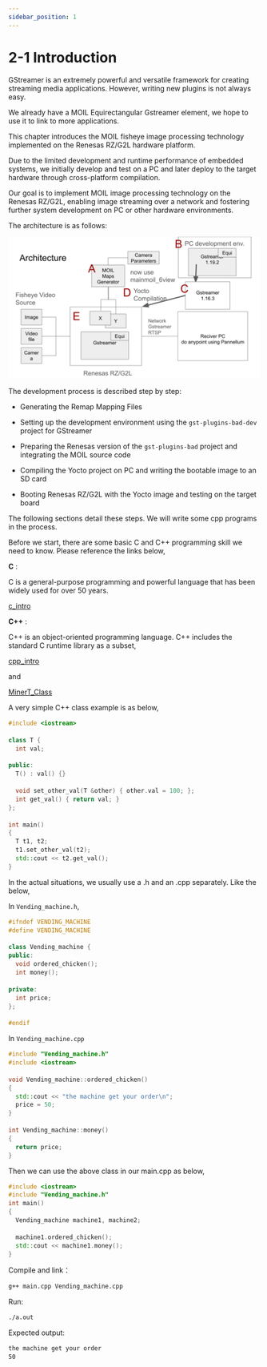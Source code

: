 ```yaml
---
sidebar_position: 1
---
```


# 2-1 Introduction

GStreamer is an extremely powerful and versatile framework for creating streaming media applications. However, writing new plugins is not always easy.

We already have a MOIL Equirectangular Gstreamer element, we hope to use it to link to more applications.

This chapter introduces the MOIL fisheye image processing technology implemented on the Renesas RZ/G2L hardware platform.

Due to the limited development and runtime performance of embedded systems, we initially develop and test on a PC and later deploy to the target hardware through cross-platform compilation.

Our goal is to implement MOIL image processing technology on the Renesas RZ/G2L, enabling image streaming over a network and fostering further system development on PC or other hardware environments.

The architecture is as follows:

![Gst_structure](./image/Gst_structure.png)

The development process is described step by step:

- Generating the Remap Mapping Files

- Setting up the development environment using the `gst-plugins-bad-dev` project for GStreamer

- Preparing the Renesas version of the `gst-plugins-bad` project and integrating the MOIL source code

- Compiling the Yocto project on PC and writing the bootable image to an SD card

- Booting Renesas RZ/G2L with the Yocto image and testing on the target board

The following sections detail these steps. We will write some cpp programs in the process.

Before we start, there are some basic C and C++ programming skill we need to know. Please reference the links below,

**C** :

C is a general-purpose programming and powerful language that has been widely used for over 50 years.

[c_intro](https://www.w3schools.com/c/c_intro.php)

**C++** :  

C++ is an object-oriented programming language. C++ includes the standard C runtime library as a subset,

[cpp_intro](https://www.w3schools.com/cpp/cpp_intro.asp)

and

[MinerT_Class](https://hackmd.io/@Mes/MinerT_Class)

A very simple C++ class example is as below,

```cpp
#include <iostream>  

class T {  
  int val;  

public:  
  T() : val() {}  

  void set_other_val(T &other) { other.val = 100; };  
  int get_val() { return val; }  
};  

int main()  
{  
  T t1, t2;  
  t1.set_other_val(t2);  
  std::cout << t2.get_val();  
} 
```

In the actual situations, we usually use a .h and an .cpp separately. Like the below,

In ```Vending_machine.h```,

```cpp
#ifndef VENDING_MACHINE  
#define VENDING_MACHINE  

class Vending_machine {  
public:  
  void ordered_chicken();  
  int money();  

private:  
  int price;  
};  

#endif 
```

In ```Vending_machine.cpp```

```cpp
#include "Vending_machine.h"  
#include <iostream>  

void Vending_machine::ordered_chicken()  
{  
  std::cout << "the machine get your order\n";  
  price = 50;  
}  

int Vending_machine::money()  
{  
  return price;  
}  
```

Then we can use the above class in our main.cpp as  below,

```cpp
#include <iostream>
#include "Vending_machine.h"
int main()  
{  
  Vending_machine machine1, machine2;  

  machine1.ordered_chicken();  
  std::cout << machine1.money();  
}  
```

Compile and link：

```bash
g++ main.cpp Vending_machine.cpp
```

Run:

```bash
./a.out
```

Expected output:

```bash
the machine get your order
50
```
